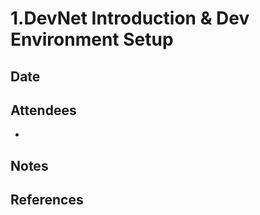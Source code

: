 # 1.DevNet Introduction & Dev Environment Setup

## Date


## Attendees
*

## Notes


## References


